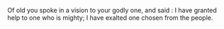 Of old you spoke in a vision to your godly one, and said : I have granted help to one who is mighty; I have exalted one chosen from the people.
